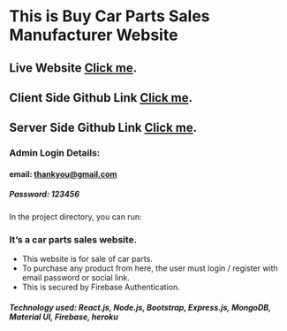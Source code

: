 # This is Buy Car Parts Sales Manufacturer Website

## Live Website [Click me](https://manufacturer-website-bb8cc.web.app/).

## Client Side Github Link [Click me](https://github.com/hasan283/car-sales-client).

## Server Side Github Link [Click me](https://github.com/hasan283/car-sales-server).


### Admin Login Details: 
#### email: thankyou@gmail.com
##### Password: 123456 

In the project directory, you can run:

### It’s a car parts sales website. 
* This website is for sale of car parts.
* To purchase any product from here, the user must login / register with email password or social link.
* This is secured by Firebase Authentication. 


##### Technology used: React.js, Node.js, Bootstrap, Express.js, MongoDB, Material UI, Firebase, heroku 
